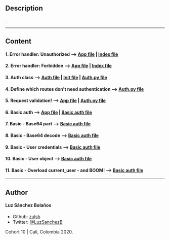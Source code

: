 ## Description

.

---
## Content

#### 1. Error handler: Unauthorized --> [App file](./api/v1/app.py) | [Index file](./pi/v1/views/index.py)

#### 2. Error handler: Forbidden --> [App file](./api/v1/app.py) | [Index file](./pi/v1/views/index.py)

#### 3. Auth class --> [Auth file](.api/v1/auth) | [Init file](./api/v1/auth/__init__.py) | [Auth.py file](./api/v1/auth/auth.py)

#### 4. Define which routes don't need authentication --> [Auth.py file](./api/v1/auth/auth.py)

#### 5. Request validation! -->  [App file](./api/v1/app.py) | [Auth.py file](./api/v1/auth/auth.py)

#### 6. Basic auth -->  [App file](./api/v1/app.py) | [Basic auth file](./api/v1/auth/basic_auth.py)

#### 7. Basic - Base64 part  --> [Basic auth file](./api/v1/auth/basic_auth.py)

#### 8. Basic - Base64 decode --> [Basic auth file](./api/v1/auth/basic_auth.py)

#### 9. Basic - User credentials --> [Basic auth file](./api/v1/auth/basic_auth.py)

#### 10. Basic - User object --> [Basic auth file](./api/v1/auth/basic_auth.py)

#### 11. Basic - Overload current_user - and BOOM! --> [Basic auth file](./api/v1/auth/basic_auth.py)

---

## Author
#### Luz Sánchez Bolaños
- Github: [zulsb](https://github.com/zulsb)
- Twitter: [@LuzSanchezB](https://twitter.com/LuzSanchezB)

Cohort 10 | Cali, Colombia 2020.